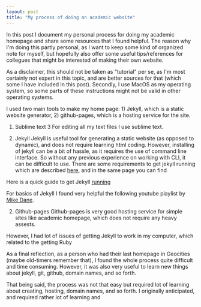 ```yaml
---
layout: post
title: "My process of doing an academic website"
---
```

<!-- 1500 - 2000 words -->

In this post I document my personal process for doing my academic homepage and share some resources that I found helpful. The reason why I'm doing this partly personal, as I want to keep some kind of organized note for myself, but hopefully also offer some useful tips/references for collegues that might be interested of making their own website. 

As a disclaimer, this should not be taken as "tutorial" per se, as I'm most certainly not expert in this topic, and are better sources for that (which some I have included in this post). Secondly, I use MacOS as my operating system, so some parts of these instructions might not be valid in other operating systems. 

I used two main tools to make my home page: 1) Jekyll, which is a static website generator, 2) github-pages, which is a hosting service for the site.

1. Sublime text 3
For editing all my text files I use sublime text. 

2. Jekyll
Jekyll is useful tool for generating a static website (as opposed to dynamic), and does not require learning html coding. However, installing of jekyll can be a bit of hassle, as it requires the use of command line interface. So without any previous experience on working with CLI, it can be difficult to use. There are some requirements to get jekyll running which are described [here](https://jekyllrb.com/docs/installation/), and in the same page you can find 

Here is a quick guide to get Jekyll [running](https://jekyllrb.com/docs/) 

For basics of Jekyll I found very helpful the following youtube playlist by [Mike Dane](https://www.youtube.com/watch?v=T1itpPvFWHI&list=PLLAZ4kZ9dFpOPV5C5Ay0pHaa0RJFhcmcB). 

2. Github-pages
Github-pages is very good hosting service for simple sites like academic homepage, which does not require any heavy assests. 


However, I had lot of issues of getting Jekyll to work in my computer, which related to the getting Ruby 


As a final reflection, as a person who had their last homepage in Geocities (maybe old-timers remember that), I found the whole process quite difficult and time consuming. However, it was also very useful to learn new things about jekyll, git, github, domain names, and so forth. 

That being said, the process was not that easy but required lot of learning about creating, hosting, domain names, and so forth. I originally anticipated, and required rather lot of learning and 